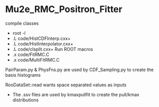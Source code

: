 # Mu2e_RMC_Positron_Fitter
compile classes
- root -l
- .L code/HistCDFInterp.cxx+
- .L code/HistInterpolator.cxx+
- .L code/clsplit.cxx+
Run ROOT macros
- .x code/FitRMC.C
- .x code/MultiFitRMC.C


PairParam.py & PhysFns.py are used by CDF_Sampling.py to create the basis histograms

RooDataSet::read wants space separated values as inputs
 - The .ssv files are used by kmaxpullfit to create the pull/kmax distributions
